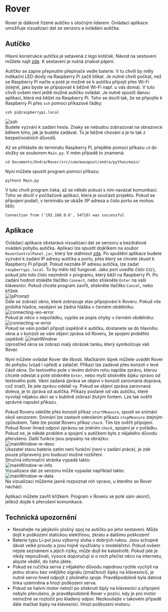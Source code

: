 # Rover
Rover je dálkově řízené autíčko s otočným lidarem. Ovládací aplikace umožňuje vizualizaci dat ze senzoru a ovládání autíčka.

## Autíčko
Hlavní konstrukce autíčka je setavená z lego kotiček. Návod na sestavení můžete najít [zde](https://ondrejmasopust.github.io/Rover/HowTo/index.html). K sestavení je nutná znalost pájení.

Autíčko se zapne přepnutím přepínače vedle baterie. V tu chvíli by měly indikační LED diody na Raspberry Pi začít blikat. Je nutné chvíli počkat, než se Raspberry Pi načte a poté je možné
se k autíčku připojit přes Wi-Fi (stejně, jako byste se připojovali k běžné Wi-Fi např. u vás doma). V tuto chvíli ovšem není ještě možné autíčko ovládat. Je nutné spustit danou aplikaci, která
má běžet na Raspberry Pi. Toho se docílí tak, že se připojíte k Raspberry Pi přes `ssh` pomocí příkazové řádky:
```
ssh pi@raspberrypi.local
```
![ssh](usrMan-imgs/ssh.tiff)   
Budete vyzváni k zadání hesla. Znaky se nebudou zobrazovat na obrazovce během toho, jak je budete zadávat. To je běžné chování a je to tak z bezpečnostních důvodů.

Až se přihlásíte do terminálu Raspberry Pi, přejděte pomocí příkazu `cd` do složky se souborem `Main.py`. V mém případě to znamená:
```
cd Documents/Ondra/Rover/src/com/masopust/ondra/python/main/
```
Nyní můžete spustit program pomocí příkazu:
```
python3 Main.py
```
V tuto chvíli program čeká, až se někdo pokusí s ním navázat komunikaci. Toho se docílí v počítačové aplikaci, která je součástí projektu. Pokud se připojení podaří, v terminálu se ukáže
(IP adresa a číslo portu se mohou lišit):
```
Connection from ('192.168.0.6', 54710) was successful
```

## Aplikace
Ovládací aplikace obstarává vizualizaci dat ze senzoru a bezdrátové ovádání pohybu autíčka. Aplikaci
lze spustit dojklikem na soubor `RoverControlPanel.jar`, který lze stáhnout [zde](FIXME). Po spuštění aplikace budete vyzvání k zadání IP adresy autíčka a portu, přes který se chcete zkusit
k Raspberry Pi připojit. Pokud neznáte IP adresu autíčka, lze zadat `raspberrypi.local`. To by mělo též fungovat. Jako port uveďte číslo `5321`, pokud jste toto číslo nezměnili v programu, který
běží na Raspberry Pi. Po zadání hodnot stiskěte tlačítko `Connect`, nebo stiskněte `Enter` na vaší klávesnici. Pokud chcete program zavřít, stiskněte tlačítko `Cancel`, nebo křížek.   
![ipPrompt](usrMan-imgs/ipPrompt.tiff)   
Dále se zobrazí okno, které zobrazuje stav připojování k Roveru. Pokud vše probíhá hladce, neobjeví se žádná hláška v černém obdélníku:   
![connecting-wo-error](usrMan-imgs/connecting-wo-error.tiff)   
Pokud je něco v nepořádku, vypíše se popis chyby v černém obdélníku:
![connecting-w-error](usrMan-imgs/connecting-w-error.tiff)   
Pokud se vám podaří připojit úspěšně k autíčku, dostanete se do hlavního okna a v konzoli se vám objeví zpráva od Roveru, že spojení proběhlo úspěšně:
![mainWindow](usrMan-imgs/mainWindow.tiff)   
Uprostřed okna se zobrazí malý obrázek tanku, který symbolizuje váš Rover.

Nyní můžete ovládat Rover dle libosti. Mačkáním šipek můžete uvádět Rover do pohybu (vzad i vpřed) a zatáčet. Příkazi lze zadávat přes konzoli v levé části okna. Do textového pole v levém dolním
rohu napište zprávu, kterou chcete odeslat a poté stiskněte `Enter`, nebo myší stiskněte šipku vpravo od textového pole. Vámi zadaná zpráva se objeví v konzoli zarovnaná doprava, což značí, že
jste zprávu odelali vy. Pokud se objeví zpráva zarovnaná doleva, je to zpráva od autíčka. Příkazy poslané od vás autíčku, které vyvolají nějakou akci se v bublině zobrazí žlutým fontem. Lze tak
ověřit správné napsání příkazu.

Pokud Roveru odešlte přes konzoli příkaz `startMeasure`, spustí se
snímání okolí senzorem. Snímání lze zastavit odesláním příkazu `stopMeasure` stejným způsobem. Také lze poslat Roveru příkaz `check`. Tím lze ověřit připojení. Pokud Rover ihned odpoví
zprávou se zněním `check`, spojení je v pořádku. Pokud ne, je někde problém a spojení s autíčkem bylo z nějakého důvodu přerušeno. Další funkce jsou popsány na obrázku:   
![mainWindow-w-desc](usrMan-imgs/mainWindow-w-desc.tiff)   
Ukazatel stavu baterie zatím není funkční (není v zadání práce), je zde pouze připravený pro budoucí možné rozšíření.   
Stručná informační stránka vypadá takto:   
![mainWindow-w-info](usrMan-imgs/mainWindow-w-info.tiff)   
Vizualizace dat ze senzoru může vypadat například takto:
![mainWindow-w-data](usrMan-imgs/mainWindow-w-data.tiff)   
Na vizualizaci můžeme jasně rozpoznat roh vpravo, u kterého se Rover nachází.

Aplikaci můžete zavřít křížkem. Program v Roveru se poté sám ukončí, jelikož dojde k přerušení komunikace.

## Technická upozornění
- Nesahejte na jakýkoliv plošný spoj na autíčku po jeho sestavení. Může dojít k poškození statickou elektřinou, zkratu a dalšímu poškození!
- Baterie typu Li-pol jsou výborný sluha v dobrých rukou. Jsou schopné dávat velké proudy a jsou hojně využívány v modelářství. Pokud ovšem nejste seznámeni s jejich riziky,
může dojít ke katastrofě. Pokud jste je nikdy nepoužívali, vysoce doporučuji si o nich přečíst něco na internetu, abyste věděli, do čeho jdete.
- Pokud se ručička serva z nějakého důvodu najednou rychle vychýlí na jednu stranu bez vnějšího signálu (zmáčknutí šipky na klávesnici), je nutné servo hned odpojit z plošného spoje. Pravděpodobně
byla datová linka uzemněna a hrozí poškození serva.
- Pokud se halvní motor netočí po stisknutí šiply na klávesnici a připojení nebylo přerušeno, je pravděpodobně Rover v pozici, kdy je pro motor nemožné se roztočit pro kladený odpor. Nezkoušejte
v takovém případě dále mačkat šipky na klávesnici. Hrozí poškození motoru.